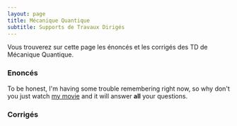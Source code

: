 ```yaml
---
layout: page
title: Mécanique Quantique
subtitle: Supports de Travaux Dirigés
---
```


Vous trouverez sur cette page les énoncés et les corrigés des TD de Mécanique Quantique. 

### Enoncés

To be honest, I'm having some trouble remembering right now, so why don't you just watch [my movie](https://en.wikipedia.org/wiki/The_Princess_Bride_%28film%29) and it will answer **all** your questions.

### Corrigés
